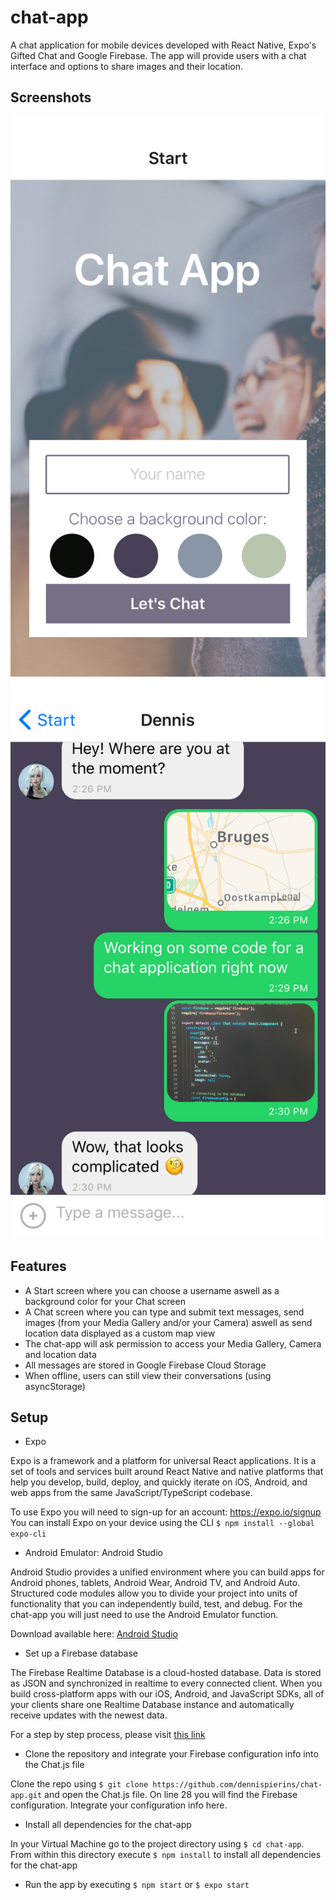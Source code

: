 # chat-app

A chat application for mobile devices developed with React Native, Expo's Gifted Chat and Google Firebase. The app will provide users with a chat interface and options to share images and their location.

## Screenshots

![Start screen](https://github.com/DennisPierins/chat-app/blob/master/assets/Startscreenchatapp.PNG)
![Chat screen](https://github.com/DennisPierins/chat-app/blob/master/assets/Chatscreenchatapp.PNG)

## Features

* A Start screen where you can choose a username aswell as a background color for your Chat screen
* A Chat screen where you can type and submit text messages, send images (from your Media Gallery and/or your Camera) aswell as send location data displayed as a custom map view
* The chat-app will ask permission to access your Media Gallery, Camera and location data
* All messages are stored in Google Firebase Cloud Storage
* When offline, users can still view their conversations (using asyncStorage)

## Setup

* Expo

Expo is a framework and a platform for universal React applications. It is a set of tools and services built around React Native and native platforms that help you develop, build, deploy, and quickly iterate on iOS, Android, and web apps from the same JavaScript/TypeScript codebase.

To use Expo you will need to sign-up for an account: https://expo.io/signup 
You can install Expo on your device using the CLI 
`$ npm install --global expo-cli` 

* Android Emulator: Android Studio

Android Studio provides a unified environment where you can build apps for Android phones, tablets, Android Wear, Android TV, and Android Auto. Structured code modules allow you to divide your project into units of functionality that you can independently build, test, and debug. For the chat-app you will just need to use the Android Emulator function.

Download available here: [Android Studio](https://developer.android.com/studio)

* Set up a Firebase database

The Firebase Realtime Database is a cloud-hosted database. Data is stored as JSON and synchronized in realtime to every connected client. When you build cross-platform apps with our iOS, Android, and JavaScript SDKs, all of your clients share one Realtime Database instance and automatically receive updates with the newest data.

For a step by step process, please visit [this link](https://codinglatte.com/posts/how-to/how-to-create-a-firebase-project/)

* Clone the repository and integrate your Firebase configuration info into the Chat.js file

Clone the repo using `$ git clone https://github.com/dennispierins/chat-app.git` and open the Chat.js file. On line 28 you will find the Firebase configuration. Integrate your configuration info here.

* Install all dependencies for the chat-app

In your Virtual Machine go to the project directory using `$ cd chat-app`. From within this directory execute `$ npm install` to install all dependencies for the chat-app

* Run the app by executing `$ npm start` or `$ expo start`